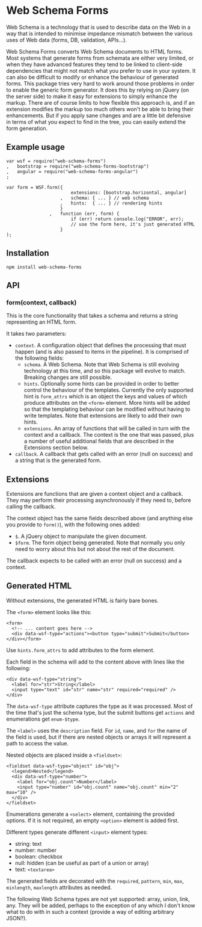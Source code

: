 
# Web Schema Forms

Web Schema is a technology that is used to describe data on the Web in a way that is intended to
minimise impedance mismatch between the various uses of Web data (forms, DB, validation, APIs…).

Web Schema Forms converts Web Schema documents to HTML forms. Most systems that generate forms from
schemata are either very limited, or when they have advanced features they tend to be linked to
client-side dependencies that might not match what you prefer to use in your system. It can also
be difficult to modify or enhance the behaviour of generated forms. This package tries very hard to
work around those problems in order to enable the generic form generator. It does this by relying
on jQuery (on the server side) to make it easy for extensions to simply enhance the markup. There
are of course limits to how flexible this approach is, and if an extension modifies the markup too
much others won't be able to bring their enhancements. But if you apply sane changes and are a
little bit defensive in terms of what you expect to find in the tree, you can easily extend the
form generation.

## Example usage

    var wsf = require("web-schema-forms")
    ,   bootstrap = require("web-schema-forms-bootstrap")
    ,   angular = require("web-schema-forms-angular")
    ;

    var form = WSF.form({
                            extensions: [bootstrap.horizontal, angular]
                        ,   schema: { ... } // web schema
                        ,   hints:  { ... } // rendering hints
                        }
                    ,   function (err, form) {
                            if (err) return console.log("ERROR", err);
                            // use the form here, it's just generated HTML
                        }
    );

## Installation

    npm install web-schema-forms

## API

### form(context, callback)

This is the core functionality that takes a schema and returns a string representing an HTML
form.

It takes two parameters:
* ```context```. A configuration object that defines the processing that must happen (and is also
  passed to items in the pipeline). It is comprised of the following fields:
    * ```schema```. A Web Schema. Note that Web Schema is still evolving technology at this time,
      and so this package will evolve to match. Breaking changes are still possible.
    * ```hints```. Optionally some hints can be provided in order to better control the behaviour of
      the templates. Currently the only supported hint is ```form_attrs``` which is an object the
      keys and values of which produce attributes on the ```<form>``` element. More hints will be 
      added so that the templating behaviour can be modified without having to write templates. Note
      that extensions are likely to add their own hints.
    * ```extensions```. An array of functions that will be called in turn with the context and a
      callback. The context is the one that was passed, plus a number of useful additional fields
      that are described in the Extensions section below.
* ```callback```. A callback that gets called with an error (null on success) and a string that is
  the generated form.

## Extensions

Extensions are functions that are given a context object and a callback. They may perform their
processing asynchronously if they need to, before calling the callback.

The context object has the same fields described above (and anything else you provide to 
```form()```), with the following ones added:
* ```$```. A jQuery object to manipulate the given document.
* ```$form```. The form object being generated. Note that normally you only need to worry about this
  but not about the rest of the document.

The callback expects to be called with an error (null on success) and a context.

## Generated HTML

Without extensions, the generated HTML is fairly bare bones.

The ```<form>``` element looks like this:

    <form>
      <!-- ... content goes here -->
      <div data-wsf-type="actions"><button type="submit">Submit</button></div></form>

Use ```hints.form_attrs``` to add attributes to the form element.

Each field in the schema will add to the content above with lines like the following:

    <div data-wsf-type="string">
      <label for="str">String</label>
      <input type="text" id="str" name="str" required="required" />
    </div>

The ```data-wsf-type``` attribute captures the type as it was processed. Most of the time that's
just the schema type, but the submit buttons get ```actions``` and enumerations get
```enum-$type```.

The ```<label>``` uses the ```description``` field. For ```id```, ```name```, and ```for``` the
name of the field is used, but if there are nested objects or arrays it will represent a path to
access the value.

Nested objects are placed inside a ```<fieldset>```:

    <fieldset data-wsf-type="object" id="obj">
      <legend>Nested</legend>
      <div data-wsf-type="number">
        <label for="obj.count">Number</label>
        <input type="number" id="obj.count" name="obj.count" min="2" max="10" />
      </div>
    </fieldset>

Enumerations generate a ```<select>``` element, containing the provided options. If it is not
required, an empty ```<option>``` element is added first.

Different types generate different ```<input>``` element types:
* string: text
* number: number
* boolean: checkbox
* null: hidden (can be useful as part of a union or array)
* text: ```<textarea>```

The generated fields are decorated with the ```required```, ```pattern```, ```min```, ```max```,
```minlength```, ```maxlength``` attributes as needed.

The following Web Schema types are not yet supported: array, union, link, any. They will be added,
perhaps to the exception of any which I don't know what to do with in such a context (provide a way
of editing arbitrary JSON?).
